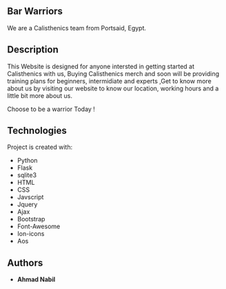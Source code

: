 ## Bar Warriors
We are a Calisthenics team from Portsaid, Egypt.
## Description
This Website is designed for anyone intersted in getting started at Calisthenics with us, Buying Calisthenics merch and soon will be providing training plans for beginners, intermidiate and experts ,Get to know more about us by visiting our website to know our location, working hours and a little bit more about us.

Choose to be a warrior Today !
## Technologies
Project is created with:
* Python
* Flask
* sqlite3
* HTML
* CSS
* Javscript
* Jquery
* Ajax
* Bootstrap
* Font-Awesome
* Ion-icons
* Aos
## Authors
* **Ahmad Nabil**